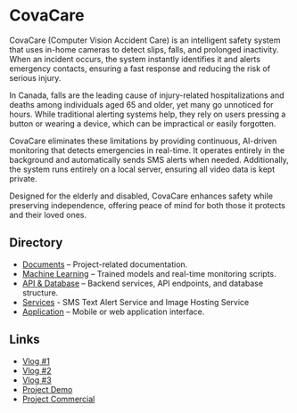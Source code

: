 # CovaCare

CovaCare (Computer Vision Accident Care) is an intelligent safety system that uses in-home cameras to detect slips, falls, and prolonged inactivity. When an incident occurs, the system instantly identifies it and alerts emergency contacts, ensuring a fast response and reducing the risk of serious injury.

In Canada, falls are the leading cause of injury-related hospitalizations and deaths among individuals aged 65 and older, yet many go unnoticed for hours. While traditional alerting systems help, they rely on users pressing a button or wearing a device, which can be impractical or easily forgotten.

CovaCare eliminates these limitations by providing continuous, AI-driven monitoring that detects emergencies in real-time. It operates entirely in the background and automatically sends SMS alerts when needed. Additionally, the system runs entirely on a local server, ensuring all video data is kept private.

Designed for the elderly and disabled, CovaCare enhances safety while preserving independence, offering peace of mind for both those it protects and their loved ones.

## Directory

- [Documents](./docs/) – Project-related documentation.
- [Machine Learning](./machine-learning/) – Trained models and real-time monitoring scripts.
- [API & Database](./api/) – Backend services, API endpoints, and database structure.
- [Services](./services/) - SMS Text Alert Service and Image Hosting Service
- [Application](./ui/) – Mobile or web application interface.


## Links

- [Vlog #1](https://www.youtube.com/watch?v=Jqfks_QOpdg)
- [Vlog #2](https://www.youtube.com/watch?v=yxYzgEaJ7-U)
- [Vlog #3](https://www.youtube.com/watch?v=5KMLHc7qN2A)
- [Project Demo](https://www.youtube.com/watch?v=p2NPLZHHx8I)
- [Project Commercial](https://www.youtube.com/watch?v=WYadmJDffXE)

